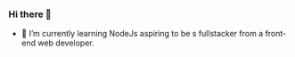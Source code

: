 ### Hi there 👋


- 🌱 I’m currently learning NodeJs aspiring to be s fullstacker from a front-end web developer.

